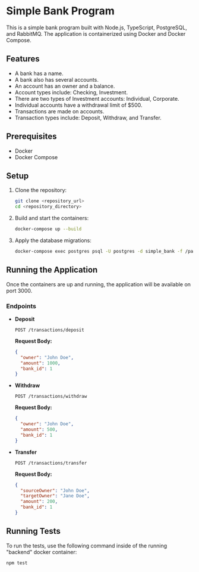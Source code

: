 # Simple Bank Program

This is a simple bank program built with Node.js, TypeScript, PostgreSQL, and RabbitMQ. The application is containerized using Docker and Docker Compose.

## Features

- A bank has a name.
- A bank also has several accounts.
- An account has an owner and a balance.
- Account types include: Checking, Investment.
- There are two types of Investment accounts: Individual, Corporate.
- Individual accounts have a withdrawal limit of $500.
- Transactions are made on accounts.
- Transaction types include: Deposit, Withdraw, and Transfer.

## Prerequisites

- Docker
- Docker Compose

## Setup

1. Clone the repository:

    ```bash
    git clone <repository_url>
    cd <repository_directory>
    ```

2. Build and start the containers:

    ```bash
    docker-compose up --build
    ```

3. Apply the database migrations:

    ```bash
    docker-compose exec postgres psql -U postgres -d simple_bank -f /path/to/migrations/001_create_tables.sql
    ```

## Running the Application

Once the containers are up and running, the application will be available on port 3000.

### Endpoints

- **Deposit**

    ```http
    POST /transactions/deposit
    ```

    **Request Body:**

    ```json
    {
      "owner": "John Doe",
      "amount": 1000,
      "bank_id": 1
    }
    ```

- **Withdraw**

    ```http
    POST /transactions/withdraw
    ```

    **Request Body:**

    ```json
    {
      "owner": "John Doe",
      "amount": 500,
      "bank_id": 1
    }
    ```

- **Transfer**

    ```http
    POST /transactions/transfer
    ```

    **Request Body:**

    ```json
    {
      "sourceOwner": "John Doe",
      "targetOwner": "Jane Doe",
      "amount": 200,
      "bank_id": 1
    }
    ```

## Running Tests

To run the tests, use the following command inside of the running "backend" docker container:

```bash
npm test
